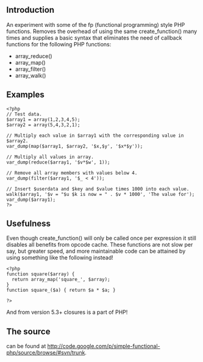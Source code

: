 ## Introduction ##

An experiment with some of the fp (functional programming) style PHP functions. Removes the overhead of using the same create\_function() many times and supplies a basic syntax that eliminates the need of callback functions for the following PHP functions:

  * array\_reduce()
  * array\_map()
  * array\_filter()
  * array\_walk()

## Examples ##
```
<?php
// Test data.
$array1 = array(1,2,3,4,5);
$array2 = array(5,4,3,2,1);

// Multiply each value in $array1 with the corresponding value in $array2.
var_dump(map($array1, $array2, '$x,$y', '$x*$y'));

// Multiply all values in array.
var_dump(reduce($array1, '$v*$w', 1));

// Remove all array members with values below 4.
var_dump(filter($array1, '$_ < 4'));

// Insert $userdata and $key and $value times 1000 into each value.
walk($array1, '$v = "$u $k is now = " . $v * 1000', 'The value for');
var_dump($array1);
?>
```

## Usefulness ##
Even though create\_function() will only be called once per expression it still disables all benefits from opcode cache. These functions are not slow per say, but greater speed, and more maintainable code can be attained by using something like the following instead!
```
<?php
function square($array) {
  return array_map('square_', $array);
}
function square_($a) { return $a * $a; }

?>
```
And from version 5.3+ closures is a part of PHP!

## The source ##
can be found at http://code.google.com/p/simple-functional-php/source/browse/#svn/trunk.